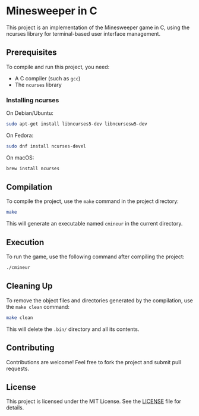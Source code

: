 # Minesweeper in C

This project is an implementation of the Minesweeper game in C, using the ncurses library for terminal-based user interface management.

## Prerequisites

To compile and run this project, you need:

- A C compiler (such as `gcc`)
- The `ncurses` library

### Installing ncurses

On Debian/Ubuntu:

```bash
sudo apt-get install libncurses5-dev libncursesw5-dev
```

On Fedora:

```bash
sudo dnf install ncurses-devel
```

On macOS:

```bash
brew install ncurses
```

## Compilation

To compile the project, use the `make` command in the project directory:

```bash
make
```

This will generate an executable named `cmineur` in the current directory.

## Execution

To run the game, use the following command after compiling the project:

```bash
./cmineur
```

## Cleaning Up

To remove the object files and directories generated by the compilation, use the `make clean` command:

```bash
make clean
```

This will delete the `.bin/` directory and all its contents.

## Contributing

Contributions are welcome! Feel free to fork the project and submit pull requests.

## License

This project is licensed under the MIT License. See the [LICENSE](LICENSE) file for details.
